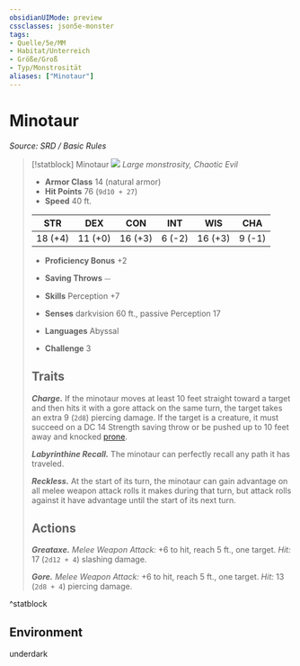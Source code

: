 ```yaml
---
obsidianUIMode: preview
cssclasses: json5e-monster
tags:
- Quelle/5e/MM
- Habitat/Unterreich
- Größe/Groß
- Typ/Monstrosität
aliases: ["Minotaur"]
---
```

# Minotaur
*Source: SRD / Basic Rules*  

> [!statblock] Minotaur
> ![](compendium/bestiary/monstrosity/token/minotaur.png#token)
> *Large monstrosity, Chaotic Evil*
> 
> - **Armor Class** 14  (natural armor)
> - **Hit Points** 76 (`9d10 + 27`)
> - **Speed** 40 ft.
> 
> |STR|DEX|CON|INT|WIS|CHA|
> |:---:|:---:|:---:|:---:|:---:|:---:|
> |18 (+4)|11 (+0)|16 (+3)| 6 (-2)|16 (+3)| 9 (-1)|
> 
> - **Proficiency Bonus** +2
> - **Saving Throws** ⏤
> - **Skills** Perception +7
> - **Senses** darkvision 60 ft., passive Perception 17
> 
> - **Languages** Abyssal
> - **Challenge** 3
> 
> ## Traits
> 
> ***Charge.*** If the minotaur moves at least 10 feet straight toward a target and then hits it with a gore attack on the same turn, the target takes an extra 9 (`2d8`) piercing damage. If the target is a creature, it must succeed on a DC 14 Strength saving throw or be pushed up to 10 feet away and knocked [prone](rules/conditions.md#prone).
> 
> ***Labyrinthine Recall.*** The minotaur can perfectly recall any path it has traveled.
> 
> ***Reckless.*** At the start of its turn, the minotaur can gain advantage on all melee weapon attack rolls it makes during that turn, but attack rolls against it have advantage until the start of its next turn.
> 
> ## Actions
> 
> ***Greataxe.*** *Melee Weapon Attack:* +6 to hit, reach 5 ft., one target. *Hit:* 17 (`2d12 + 4`) slashing damage.
> 
> ***Gore.*** *Melee Weapon Attack:* +6 to hit, reach 5 ft., one target. *Hit:* 13 (`2d8 + 4`) piercing damage.

^statblock

## Environment

underdark